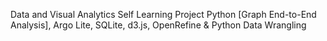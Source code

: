 Data and Visual Analytics Self Learning Project
Python [Graph End-to-End Analysis], Argo Lite, SQLite, d3.js, OpenRefine & Python Data Wrangling 